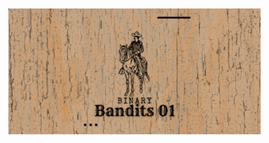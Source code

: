 
<br>

![Binary Bandits 01 GIF](https://github.com/Binary-Bandits-01/.github/blob/main/BinaryBandits01.gif)

<br>

